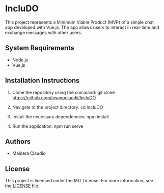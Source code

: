 # IncluDO

This project represents a Minimum Viable Product (MVP) of a simple chat app developed with Vue.js. The app allows users to interact in real-time and exchange messages with other users.

## System Requirements

- Node.js
- Vue.js

## Installation Instructions

1. Clone the repository using the command:
git clone https://github.com/iosonoclaudii/IncluDO

2. Navigate to the project directory:
cd IncluDO

3. Install the necessary dependencies:
npm install

5. Run the application:
npm run serve



## Authors

- Maldera Claudio

## License

This project is licensed under the MIT License. For more information, see the [LICENSE](LICENSE) file.
